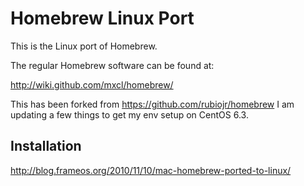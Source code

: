 Homebrew Linux Port
===================
This is the Linux port of Homebrew.

The regular Homebrew software can be found at:

http://wiki.github.com/mxcl/homebrew/

This has been forked from https://github.com/rubiojr/homebrew I am updating a few things to get my env setup on CentOS 6.3. 


Installation
------------

http://blog.frameos.org/2010/11/10/mac-homebrew-ported-to-linux/
